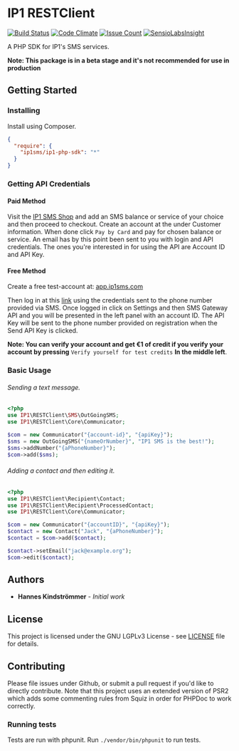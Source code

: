 # IP1 RESTClient
[![Build Status](https://travis-ci.org/iP1SMS/ip1-php-sdk.svg?branch=master)](https://travis-ci.org/iP1SMS/ip1-php-sdk)
[![Code Climate](https://codeclimate.com/github/iP1SMS/ip1-php-sdk/badges/gpa.svg)](https://codeclimate.com/github/iP1SMS/ip1-php-sdk)
[![Issue Count](https://codeclimate.com/github/iP1SMS/ip1-php-sdk/badges/issue_count.svg)](https://codeclimate.com/github/iP1SMS/ip1-php-sdk)
[![SensioLabsInsight](https://insight.sensiolabs.com/projects/94c13f28-e8da-4023-8eab-d477cb10f8e5/mini.png)](https://insight.sensiolabs.com/projects/94c13f28-e8da-4023-8eab-d477cb10f8e5)

A PHP SDK for IP1's SMS services.

**Note: This package is in a beta stage and it's not recommended for use in production**

## Getting Started
### Installing
Install using Composer.
```json
{
  "require": {
    "ip1sms/ip1-php-sdk": "*"
  }
}
```
### Getting API Credentials

#### Paid Method
Visit the [IP1 SMS Shop](https://shop.ip1sms.com/#!/cart) and add an SMS balance or service of your choice and then proceed to checkout. Create an account at the  under Customer information. When done click ``Pay by Card`` and pay for chosen balance or service. An email has by this point been sent to you with login and API credentials. The ones you're interested in for using the API are Account ID and API Key.

#### Free Method
Create a free test-account at:
[app.ip1sms.com](https://app.ip1sms.com/account/signup)

Then log in at this [link](https://app.ip1sms.com/login/) using the credentials sent to the phone number provided via SMS. Once logged in click on Settings and then SMS Gateway API and you will be presented in the left panel with an account ID. The API Key will be sent to the phone number provided on registration when the Send API Key is clicked.

**Note:  You can verify your account and get €1 of credit if you verify your account by pressing** ``Verify yourself for test credits`` **In the middle left**.




### Basic Usage
###### Sending a text message.
```php
<?php
use IP1\RESTClient\SMS\OutGoingSMS;
use IP1\RESTClient\Core\Communicator;

$com = new Communicator("{account-id}", "{apiKey}");
$sms = new OutGoingSMS("{nameOrNumber}", "IP1 SMS is the best!");
$sms->addNumber("{aPhoneNumber}");
$com->add($sms);
```
###### Adding a contact and then editing it.
```php
<?php
use IP1\RESTClient\Recipient\Contact;
use IP1\RESTClient\Recipient\ProcessedContact;
use IP1\RESTClient\Core\Communicator;

$com = new Communicator("{accountID}", "{apiKey}");
$contact = new Contact("Jack", "{aPhoneNumber}");
$contact = $com->add($contact);

$contact->setEmail("jack@example.org");
$com->edit($contact);
```


## Authors
 * **Hannes Kindströmmer** - _Initial work_

## License
 This project is licensed under the GNU LGPLv3 License -  see [LICENSE](LICENSE) file for details.

## Contributing
Please file issues under Github, or submit a pull request if you'd like to directly contribute.
Note that this project uses an extended version of PSR2 which adds some commenting rules from Squiz in order for PHPDoc to work correctly.

### Running tests
Tests are run with phpunit. Run ``./vendor/bin/phpunit`` to run tests.
